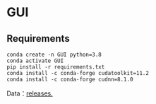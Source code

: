 # GUI

## Requirements
```
conda create -n GUI python=3.8
conda activate GUI
pip install -r requirements.txt
conda install -c conda-forge cudatoolkit=11.2
conda install -c conda-forge cudnn=8.1.0
```
Data：[releases.](https://github.com/XiaqiongFan/DeepRaman/releases)
